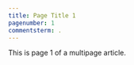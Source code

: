 ```yaml
---
title: Page Title 1
pagenumber: 1
commentsterm: .
---
```

<!-- cSpell:ignore pagenumber commentsterm -->
This is page 1 of a multipage article.
